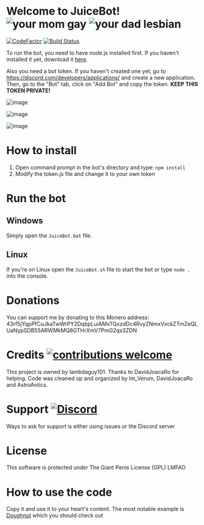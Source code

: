 # Welcome to JuiceBot! ![your mom gay](https://img.shields.io/badge/your%20mom-gay-green) ![your dad lesbian](https://img.shields.io/badge/your%20dad-lesbian-red)

[![CodeFactor](https://www.codefactor.io/repository/github/lambdagit101/juicebot/badge)](https://www.codefactor.io/repository/github/lambdagit101/juicebot) [![Build Status](https://img.shields.io/badge/build-who%20cares-green)](https://www.youtube.com/watch?v=dQw4w9WgXcQ)

To run the bot, you need to have node.js installed first. If you haven't installed it yet, download it [here](https://nodejs.org/en/download/).

Also you need a bot token. If you haven't created one yet, go to https://discord.com/developers/applications/ and create a new application. Then, go to the "Bot" tab, click on "Add Bot" and copy the token. **KEEP THIS TOKEN PRIVATE!**

![image](https://i.imgur.com/0Mowj08.png)

![image](https://i.imgur.com/noXpW6K.png)

![image](https://i.imgur.com/Pj6yQO6.png)

# How to install
1) Open command prompt in the bot's directory and type: `npm install`
2) Modify the token.js file and change it to your own token

# Run the bot
## Windows
Simply open the `JuiceBot.bat` file.

## Linux
If you're on Linux open the `JuiceBot.sh` file to start the bot or type `node .` into the console.

# Donations
You can support me by donating to this Monero address: 43rf5jYqpPfCuJkaTwWrPY2DqbpLuiAMxTQxzdDc4RvyZNmxVxckZTmZeQLUaNypSDB55ARWMkMQ8GTHrXmV7PmG2qs3ZDN

# Credits [![contributions welcome](https://img.shields.io/badge/contributions-welcome-brightgreen.svg?style=flat)](https://github.com/lambdagit101/NolanBot/pulls)
This project is owned by lambdaguy101.
Thanks to DavidJoacaRo for helping.
Code was cleaned up and organized by Im_Verum, DavidJoacaRo and AstroAntics.

# Support [![Discord](https://img.shields.io/discord/735495269034098768?style=flat)](https://discord.gg/9gvAq7r)
Ways to ask for support is either using issues or the Discord server

# License
This software is protected under The Giant Penis License (GPL) LMFAO

# How to use the code
Copy it and use it to your heart's content. The most notable example is [Doughnut](https://github.com/DavidJoacaRo/doughnut/) which you should check out
